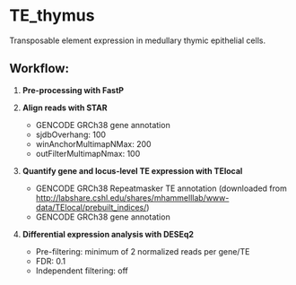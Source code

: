 # TE_thymus

Transposable element expression in medullary thymic epithelial cells.

## Workflow:

1. **Pre-processing with FastP**

2. **Align reads with STAR**
    + GENCODE GRCh38 gene annotation
    + sjdbOverhang: 100
    + winAnchorMultimapNMax: 200
    + outFilterMultimapNmax: 100
    
3. **Quantify gene and locus-level TE expression with TElocal**
    + GENCODE GRCh38 Repeatmasker TE annotation (downloaded from http://labshare.cshl.edu/shares/mhammelllab/www-data/TElocal/prebuilt_indices/)
    + GENCODE GRCh38 gene annotation
    
4. **Differential expression analysis with DESEq2**
    + Pre-filtering: minimum of 2 normalized reads per gene/TE
    + FDR: 0.1
    + Independent filtering: off
